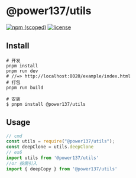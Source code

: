 # @power137/utils

[![npm (scoped)](https://img.shields.io/badge/npm-0.0.1-blue)](https://www.npmjs.com/package/@power137/tiny)
[![license](https://img.shields.io/badge/license-MIT-green)](https://www.npmjs.com/package/@power137/tiny)


## Install

``` shell
# 开发
pnpm install
pnpm run dev  
# //=> http://localhost:8020/example/index.html
# 打包
pnpm run build

# 安装
$ pnpm install @power137/utils
```

## Usage

```js
// cmd
const utils = require("@power137/utils");
const deepClone = utils.deepClone
// es6
import utils from '@power137/utils'
//or 按需引入
import { deepCopy } from '@power137/utils'
```